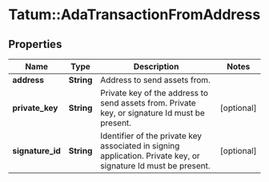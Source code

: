 # Tatum::AdaTransactionFromAddress

## Properties
Name | Type | Description | Notes
------------ | ------------- | ------------- | -------------
**address** | **String** | Address to send assets from. | 
**private_key** | **String** | Private key of the address to send assets from. Private key, or signature Id must be present. | [optional] 
**signature_id** | **String** | Identifier of the private key associated in signing application. Private key, or signature Id must be present. | [optional] 

